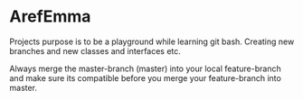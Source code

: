 # ArefEmma

Projects purpose is to be a playground while learning git bash.
Creating new branches and new classes and interfaces etc.

Always merge the master-branch (master) into your local feature-branch 
and make sure its compatible 
before you merge your feature-branch into master.
